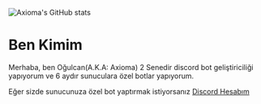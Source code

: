 ![Axioma's GitHub stats](https://github-readme-stats.vercel.app/api?username=Axioma04&show_icons=true&theme=radical)


Ben Kimim
===================

Merhaba, ben Oğulcan(A.K.A: Axioma) 2 Senedir discord bot geliştiriciliği yapıyorum ve 6 aydır sunuculara özel  botlar yapıyorum. 

Eğer sizde sunucunuza özel bot yaptırmak istiyorsanız [Discord Hesabım](https://discord.com/users/867654842028392448)
